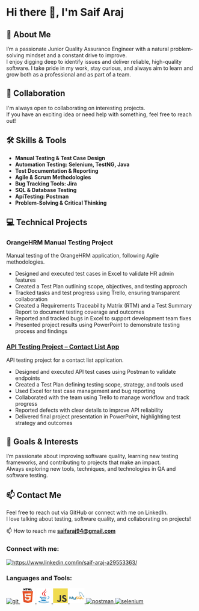 # Hi there 👋, I'm Saif Araj

## 🌟 About Me
I’m a passionate Junior Quality Assurance Engineer with a natural problem-solving mindset and a constant drive to improve.  
I enjoy digging deep to identify issues and deliver reliable, high-quality software. I take pride in my work, stay curious, and always aim to learn and grow both as a professional and as part of a team.

## 🤝 Collaboration
I'm always open to collaborating on interesting projects.  
If you have an exciting idea or need help with something, feel free to reach out!

## 🛠️ Skills & Tools
- **Manual Testing & Test Case Design**  
- **Automation Testing: Selenium, TestNG, Java** 
- **Test Documentation & Reporting**  
- **Agile & Scrum Methodologies**  
- **Bug Tracking Tools: Jira**  
- **SQL & Database Testing**  
- **ApiTesting: Postman**  
- **Problem-Solving & Critical Thinking**


## 💻 Technical Projects
 ### **OrangeHRM Manual Testing Project**
Manual testing of the OrangeHRM application, following Agile methodologies.  
- Designed and executed test cases in Excel to validate HR admin features  
- Created a Test Plan outlining scope, objectives, and testing approach  
- Tracked tasks and test progress using Trello, ensuring transparent collaboration  
- Created a Requirements Traceability Matrix (RTM) and a Test Summary Report to document testing coverage and outcomes  
- Reported and tracked bugs in Excel to support development team fixes  
- Presented project results using PowerPoint to demonstrate testing process and findings  

### [API Testing Project – Contact List App](https://github.com/saifaraj94/ContactListApp---APITesting)
API testing project for a contact list application.  
- Designed and executed API test cases using Postman to validate endpoints  
- Created a Test Plan defining testing scope, strategy, and tools used  
- Used Excel for test case management and bug reporting  
- Collaborated with the team using Trello to manage workflow and track progress  
- Reported defects with clear details to improve API reliability  
- Delivered final project presentation in PowerPoint, highlighting test strategy and outcomes  


## 🎯 Goals & Interests
I’m passionate about improving software quality, learning new testing frameworks, and contributing to projects that make an impact.  
Always exploring new tools, techniques, and technologies in QA and software testing.

## 📫 Contact Me
Feel free to reach out via GitHub or connect with me on LinkedIn.  
I love talking about testing, software quality, and collaborating on projects!


📫 How to reach me **saifaraj94@gmail.com**

<h3 align="left">Connect with me:</h3>
<p align="left">
<a href="https://linkedin.com/in/saif-araj-a29553363/" target="blank"><img align="center" src="https://raw.githubusercontent.com/rahuldkjain/github-profile-readme-generator/master/src/images/icons/Social/linked-in-alt.svg" alt="https://www.linkedin.com/in/saif-araj-a29553363/" height="30" width="40" /></a>
</p>

<h3 align="left">Languages and Tools:</h3>
<p align="left"> <a href="https://git-scm.com/" target="_blank" rel="noreferrer"> <img src="https://www.vectorlogo.zone/logos/git-scm/git-scm-icon.svg" alt="git" width="40" height="40"/> </a> <a href="https://www.w3.org/html/" target="_blank" rel="noreferrer"> <img src="https://raw.githubusercontent.com/devicons/devicon/master/icons/html5/html5-original-wordmark.svg" alt="html5" width="40" height="40"/> </a> <a href="https://www.java.com" target="_blank" rel="noreferrer"> <img src="https://raw.githubusercontent.com/devicons/devicon/master/icons/java/java-original.svg" alt="java" width="40" height="40"/> </a> <a href="https://developer.mozilla.org/en-US/docs/Web/JavaScript" target="_blank" rel="noreferrer"> <img src="https://raw.githubusercontent.com/devicons/devicon/master/icons/javascript/javascript-original.svg" alt="javascript" width="40" height="40"/> </a> <a href="https://www.mysql.com/" target="_blank" rel="noreferrer"> <img src="https://raw.githubusercontent.com/devicons/devicon/master/icons/mysql/mysql-original-wordmark.svg" alt="mysql" width="40" height="40"/> </a> <a href="https://postman.com" target="_blank" rel="noreferrer"> <img src="https://www.vectorlogo.zone/logos/getpostman/getpostman-icon.svg" alt="postman" width="40" height="40"/> </a> <a href="https://www.selenium.dev" target="_blank" rel="noreferrer"> <img src="https://raw.githubusercontent.com/detain/svg-logos/780f25886640cef088af994181646db2f6b1a3f8/svg/selenium-logo.svg" alt="selenium" width="40" height="40"/> </a> </p>
